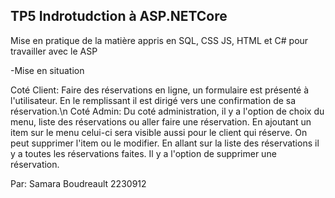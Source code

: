 ## TP5 Indrotudction à ASP.NETCore

Mise en pratique de la matière appris en SQL, CSS JS, HTML et C# pour travailler avec le ASP

-Mise en situation

Coté Client: 
Faire des réservations en ligne, un formulaire est présenté à l'utilisateur. En le remplissant il est dirigé vers une confirmation de sa réservation.\n
Coté Admin: 
Du coté administration, il y a l'option de choix du menu, liste des réservations ou aller faire une réservation. En ajoutant un item sur le menu celui-ci sera visible aussi pour le client qui réserve. On peut supprimer l'item ou le modifier. En allant sur la liste des réservations il y a toutes les réservations faites. Il y a l'option de supprimer une réservation.

Par:
Samara Boudreault
2230912
